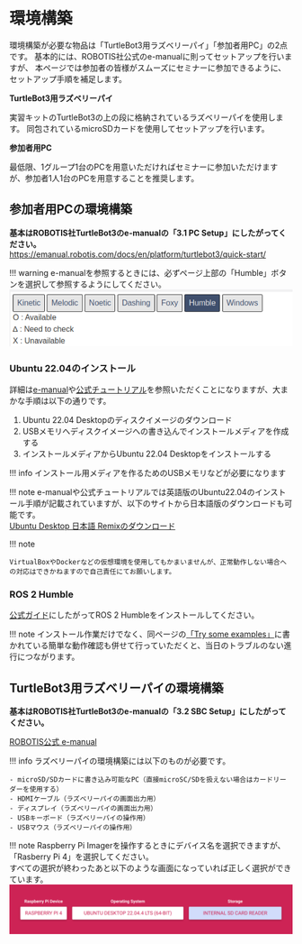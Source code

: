 # 環境構築

環境構築が必要な物品は「TurtleBot3用ラズベリーパイ」「参加者用PC」の2点です。
基本的には、ROBOTIS社公式のe-manualに則ってセットアップを行いますが、
本ページでは参加者の皆様がスムーズにセミナーに参加できるように、セットアップ手順を補足します。

**TurtleBot3用ラズベリーパイ**

実習キットのTurtleBot3の上の段に格納されているラズベリーパイを使用します。
同包されているmicroSDカードを使用してセットアップを行います。

**参加者用PC**

最低限、1グループ1台のPCを用意いただければセミナーに参加いただけますが、参加者1人1台のPCを用意することを推奨します。

## 参加者用PCの環境構築

**基本はROBOTIS社TurtleBot3のe-manualの「3.1 PC Setup」にしたがってください。**  
https://emanual.robotis.com/docs/en/platform/turtlebot3/quick-start/

!!! warning
    e-manualを参照するときには、必ずページ上部の「Humble」ボタンを選択して参照するようにしてください。
    ![alt text](images/emanual_distro_select.png)

### Ubuntu 22.04のインストール

詳細は[e-manual](https://emanual.robotis.com/docs/en/platform/turtlebot3/quick-start/)や[公式チュートリアル](https://ubuntu.com/tutorials/install-ubuntu-desktop#1-overview)を参照いただくことになりますが、大まかな手順は以下の通りです。

1. Ubuntu 22.04 Desktopのディスクイメージのダウンロード
2. USBメモリへディスクイメージへの書き込んでインストールメディアを作成する
3. インストールメディアからUbuntu 22.04 Desktopをインストールする

!!! info
    インストール用メディアを作るためのUSBメモリなどが必要になります

!!! note
    e-manualや公式チュートリアルでは英語版のUbuntu22.04のインストール手順が記載されていますが、以下のサイトから日本語版のダウンロードも可能です。  
    [Ubuntu Desktop 日本語 Remixのダウンロード](https://www.ubuntulinux.jp/download/ja-remix)


!!! note

    VirtualBoxやDockerなどの仮想環境を使用してもかまいませんが、正常動作しない場合への対応はできかねますので自己責任にてお願いします。


### ROS 2 Humble

[公式ガイド](https://docs.ros.org/en/humble/Installation/Ubuntu-Install-Debians.html)にしたがってROS 2 Humbleをインストールしてください。  

!!! note
    インストール作業だけでなく、同ページの[「Try some examples」](https://docs.ros.org/en/humble/Installation/Ubuntu-Install-Debians.html#try-some-examples)に書かれている簡単な動作確認も併せて行っていただくと、当日のトラブルのない進行につながります。

## TurtleBot3用ラズベリーパイの環境構築

**基本はROBOTIS社TurtleBot3のe-manualの「3.2 SBC Setup」にしたがってください。**  

[ROBOTIS公式 e-manual](https://emanual.robotis.com/docs/en/platform/turtlebot3/quick-start/)

!!! info
    ラズベリーパイの環境構築には以下のものが必要です。

    - microSD/SDカードに書き込み可能なPC（直接microSC/SDを扱えない場合はカードリーダーを使用する）
    - HDMIケーブル（ラズベリーパイの画面出力用）
    - ディスプレイ（ラズベリーパイの画面出力用）
    - USBキーボード（ラズベリーパイの操作用）
    - USBマウス（ラズベリーパイの操作用）

!!! note
    Raspberry Pi Imagerを操作するときにデバイス名を選択できますが、「Rasberry Pi 4」を選択してください。  
    すべての選択が終わったあと以下のような画面になっていれば正しく選択ができています。  
    ![alt text](images/raspi_imager.png)

